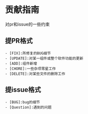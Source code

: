 # 贡献指南

对pr和issue的一些约束

## 提PR格式
    - [FIX]:所修复的BUG细节
    - [UPDATE]:对某一组件或整个软件功能的更新
    - [ADD]:组件新增
    - [CHORE]:一些杂项零星工作 
    - [DELETE]:对某些文件的删除工作

## 提issue格式
    - [BUG]:bug的细节
    - [Question]:遇到的问题